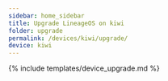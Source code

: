 ```yaml
---
sidebar: home_sidebar
title: Upgrade LineageOS on kiwi
folder: upgrade
permalink: /devices/kiwi/upgrade/
device: kiwi
---
```

{% include templates/device_upgrade.md %}
